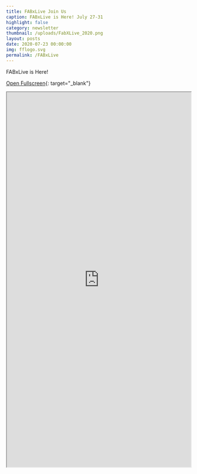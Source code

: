 ```yaml
---
title: FABxLive Join Us
caption: FABxLive is Here! July 27-31
highlight: false
category: newsletter
thumbnail: /uploads/FabXLive_2020.png
layout: posts
date: 2020-07-23 00:00:00
img: fflogo.svg
permalink: /FABxLive
---
```


FABxLive is Here\!

[Open Fullscreen](https://mailchi.mp/fabfoundation.org/fabxlive-is-here-4442812){: target="_blank"}

<iframe src="https://mailchi.mp/fabfoundation.org/fabxlive-is-here-4442812" style="max-width: 1024px; width: 100%; margin: 0 auto; height: 1024px"></iframe>